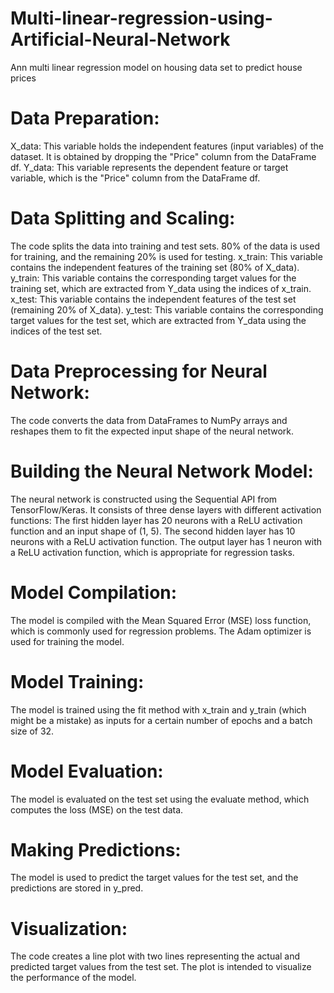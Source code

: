 # Multi-linear-regression-using-Artificial-Neural-Network
Ann multi linear regression model on housing data set to predict house prices

# Data Preparation:

X_data: This variable holds the independent features (input variables) of the dataset. It is obtained by dropping the "Price" column from the DataFrame df.
Y_data: This variable represents the dependent feature or target variable, which is the "Price" column from the DataFrame df.

# Data Splitting and Scaling:

The code splits the data into training and test sets. 80% of the data is used for training, and the remaining 20% is used for testing.
x_train: This variable contains the independent features of the training set (80% of X_data).
y_train: This variable contains the corresponding target values for the training set, which are extracted from Y_data using the indices of x_train.
x_test: This variable contains the independent features of the test set (remaining 20% of X_data).
y_test: This variable contains the corresponding target values for the test set, which are extracted from Y_data using the indices of the test set.

# Data Preprocessing for Neural Network:

The code converts the data from DataFrames to NumPy arrays and reshapes them to fit the expected input shape of the neural network.

# Building the Neural Network Model:

The neural network is constructed using the Sequential API from TensorFlow/Keras.
It consists of three dense layers with different activation functions:
The first hidden layer has 20 neurons with a ReLU activation function and an input shape of (1, 5).
The second hidden layer has 10 neurons with a ReLU activation function.
The output layer has 1 neuron with a ReLU activation function, which is appropriate for regression tasks.

# Model Compilation:

The model is compiled with the Mean Squared Error (MSE) loss function, which is commonly used for regression problems.
The Adam optimizer is used for training the model.

# Model Training:

The model is trained using the fit method with x_train and y_train (which might be a mistake) as inputs for a certain number of epochs and a batch size of 32.

# Model Evaluation:

The model is evaluated on the test set using the evaluate method, which computes the loss (MSE) on the test data.

# Making Predictions:

The model is used to predict the target values for the test set, and the predictions are stored in y_pred.

# Visualization:

The code creates a line plot with two lines representing the actual and predicted target values from the test set. The plot is intended to visualize the performance of the model.
